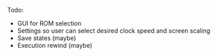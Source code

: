 Todo:

- GUI for ROM selection
- Settings so user can select desired clock speed and screen scaling
- Save states (maybe)
- Execution rewind (maybe)
